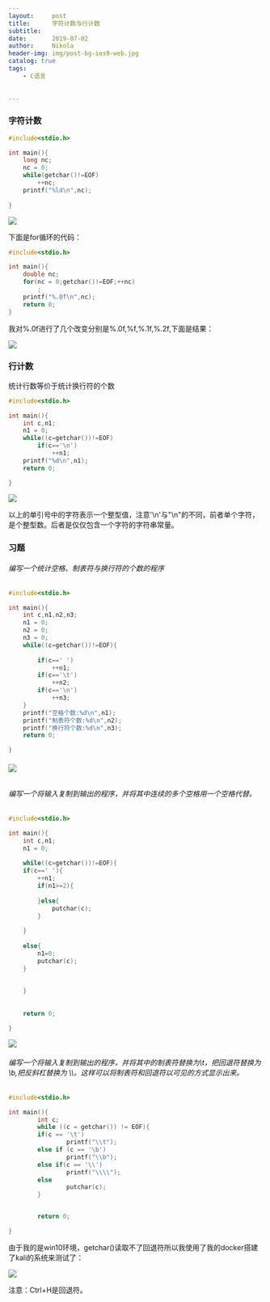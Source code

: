 ```yaml
---
layout:     post
title:      字符计数与行计数
subtitle:   
date:       2019-07-02
author:     Nikola
header-img: img/post-bg-ios9-web.jpg
catalog: true
tags:
    - C语言
    
    
---
```


### 字符计数

```c
#include<stdio.h>

int main(){
    long nc;
    nc = 0;
    while(getchar()!=EOF)
        ++nc;
    printf("%ld\n",nc);
        
}
```

![](https://nikolablog-1258612035.cos.ap-shanghai.myqcloud.com/20190702180315.png)

下面是for循环的代码：

```c
#include<stdio.h>

int main(){
    double nc;
    for(nc = 0;getchar()!=EOF;++nc)
        ;
    printf("%.0f\n",nc);
    return 0;
}
```

我对%.0f进行了几个改变分别是%.0f,%f,%.1f,%.2f,下面是结果：

![](https://nikolablog-1258612035.cos.ap-shanghai.myqcloud.com/20190702181720.png)



### 行计数

统计行数等价于统计换行符的个数

```c
#include<stdio.h>

int main(){
	int c,n1;
	n1 = 0;
	while((c=getchar())!=EOF)
		if(c=='\n')
            ++n1;
    printf("%d\n",n1);
    return 0;

}
```

![](https://nikolablog-1258612035.cos.ap-shanghai.myqcloud.com/20190702182850.png)

以上的单引号中的字符表示一个整型值，注意'\n'与"\n"的不同，前者单个字符，是个整型数。后者是仅仅包含一个字符的字符串常量。

### 习题

###### 编写一个统计空格、制表符与换行符的个数的程序

```c
#include<stdio.h>

int main(){
	int c,n1,n2,n3; 
	n1 = 0;
	n2 = 0;
	n3 = 0; 
	while((c=getchar())!=EOF){
	
		if(c==' ')
            ++n1;
        if(c=='\t')
            ++n2;
        if(c=='\n')
            ++n3;
    }
    printf("空格个数:%d\n",n1);
    printf("制表符个数:%d\n",n2);
    printf("换行符个数:%d\n",n3);
    return 0;

}
```

###### ![](https://nikolablog-1258612035.cos.ap-shanghai.myqcloud.com/20190702203544.png)

###### 编写一个将输入复制到输出的程序，并将其中连续的多个空格用一个空格代替。

```c
#include<stdio.h>

int main(){
	int c,n1; 
	n1 = 0;
	 
	while((c=getchar())!=EOF){
	if(c==' '){
		++n1;
		if(n1>=2){
			
		}else{
			putchar(c);
		}
			
	}
			
	else{
		n1=0;
		putchar(c);
	}
		
      
    }
    
    
    return 0;

}
```

![](https://nikolablog-1258612035.cos.ap-shanghai.myqcloud.com/20190702211243.png)

###### 编写一个将输入复制到输出的程序，并将其中的制表符替换为\t，把回退符替换为\b,把反斜杠替换为 \\\。这样可以将制表符和回退符以可见的方式显示出来。

```c
#include<stdio.h>

int main(){
        int c;
        while ((c = getchar()) != EOF){
        if(c == '\t')
                printf("\\t");
        else if (c == '\b')
                printf("\\b");
        else if(c == '\\')
                printf("\\\\");
        else
                putchar(c);
        }


        return 0;

}
```

由于我的是win10环境，getchar()读取不了回退符所以我使用了我的docker搭建了kali的系统来测试了：

![](https://nikolablog-1258612035.cos.ap-shanghai.myqcloud.com/20190702220650.png)

注意：Ctrl+H是回退符。